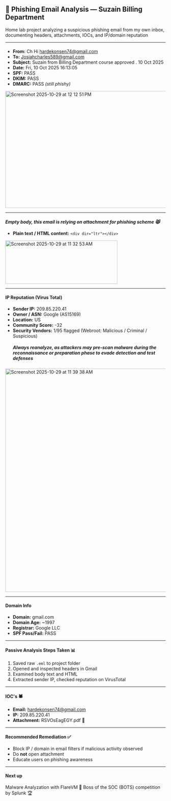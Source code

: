 
## 🎣 Phishing Email Analysis — Suzain Billing Department
Home lab project analyzing a suspicious phishing email from my own inbox, documenting headers, attachments, IOCs, and IP/domain reputation

---


#### 
- **From:** Ch Hi <hardekonsen74@gmail.com>
- **To:** Josiahcharles589@gmail.com
- **Subject:** Suzain from Billing Department course approved . 10 Oct 2025 
- **Date:** Fri, 10 Oct 2025 16:13:05 
- **SPF:** PASS
- **DKIM:** PASS
- **DMARC:** PASS *(still phishy)*



<img width="880" height="367" alt="Screenshot 2025-10-29 at 12 12 51 PM" src="https://github.com/user-attachments/assets/64bcb194-8817-41ef-8a36-b39e4f7782a6" />


---

#### *Empty body, this email is relying on attachment for phishing scheme 😾*
- **Plain text / HTML content:** `<div dir="ltr"></div>` 

<img width="352" height="136" alt="Screenshot 2025-10-29 at 11 32 53 AM" src="https://github.com/user-attachments/assets/008eae73-75c0-4908-b7a8-c629f595eba6" />

---

#### IP Reputation (Virus Total)
- **Sender IP:** 209.85.220.41
- **Owner / ASN:** Google (AS15169)
- **Location:** US
- **Community Score:** -32
- **Security Vendors:** 1/95 flagged (Webroot: Malicious / Criminal / Suspicious)
   ##### *Always reanalyze, as attackers may pre-scan malware during the reconnaissance or preparation phase to evade detection and test defenses*

<img width="1263" height="701" alt="Screenshot 2025-10-29 at 11 39 38 AM" src="https://github.com/user-attachments/assets/c86895e0-ec85-4cd6-97b8-da614af0a89d" />

---

#### Domain Info 
- **Domain:** gmail.com  
- **Domain Age:** ~1997  
- **Registrar:** Google LLC  
- **SPF Pass/Fail:** PASS

---

#### Passive Analysis Steps Taken 📊
1. Saved raw `.eml` to project folder
2. Opened and inspected headers in Gmail
3. Examined body text and HTML
4. Extracted sender IP, checked reputation on VirusTotal

---

#### IOC's 🕷️
- **Email:** hardekonsen74@gmail.com
- **IP:** 209.85.220.41
- **Attachment:** RSVOsEagEGY.pdf 🐍


---

#### Recommended Remediation ✅
- Block IP / domain in email filters if malicious activity observed
- Do **not** open attachment
- Educate users on phishing awareness

---

#### Next up 
 Malware Analyzation with FlareVM 🦠
 Boss of the SOC (BOTS) competition by Splunk 🏆
